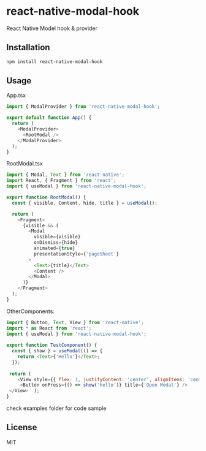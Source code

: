 
# react-native-modal-hook

React Native Model hook &amp; provider

## Installation

```sh
npm install react-native-modal-hook
```

## Usage

App.tsx
```js
import { ModalProvider } from 'react-native-modal-hook';

export default function App() {
  return (
    <ModalProvider>
      <RootModal />
    </ModalProvider>
  );
}
```

RootModal.tsx
```js
import { Modal, Text } from 'react-native';
import React, { Fragment } from 'react';
import { useModal } from 'react-native-modal-hook';

export function RootModal() {
  const { visible, Content, hide, title } = useModal();

  return (
    <Fragment>
      {visible && (
        <Modal
          visible={visible}
          onDismiss={hide}
          animated={true}
          presentationStyle={'pageSheet'}
        >
          <Text>{title}</Text>
          <Content />
        </Modal>
      )}
    </Fragment>
  );
}
```

OtherComponents:
```js
import { Button, Text, View } from 'react-native';  
import * as React from 'react';  
import { useModal } from 'react-native-modal-hook';  
  
export function TestComponent() {  
  const { show } = useModal(() => {  
    return <Text>{'Hello'}</Text>;  
  });  
  
 return (  
    <View style={{ flex: 1, justifyContent: 'center', alignItems: 'center' }}>  
	 <Button onPress={() => show('hello')} title={'Open Modal'} />  
 </View>  );  
}
```
check examples folder for code sample


## License

MIT
